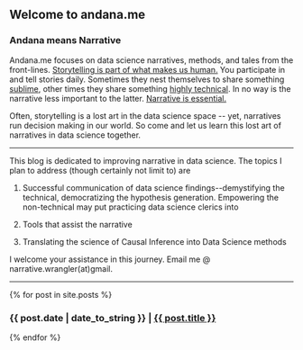 ## Welcome to andana.me

### Andana means Narrative


Andana.me focuses on data science narratives, methods, and tales from the front-lines.
  <a href="https://www.forbes.com/sites/stevedenning/2012/03/09/the-science-of-storytelling/#4f9a68502d8a">Storytelling is part of what makes us human.</a> You participate in and tell stories daily. Sometimes they nest themselves to share something <a href="https://en.wikipedia.org/wiki/Allegory_of_the_Cave">sublime</a>, other times they share something <a href="https://en.wikipedia.org/wiki/Markov_chain#Gambling">highly technical</a>. In no way is the narrative less important to the latter. <a href="https://www.forbes.com/sites/brentdykes/2016/03/31/data-storytelling-the-essential-data-science-skill-everyone-needs/#16820dbf52ad">Narrative is essential.</a> 


  Often, storytelling is a lost art in the data science space -- yet, narratives run decision making in our world. So come and let us learn this lost art of narratives in data science together.

----------

This blog is dedicated to improving narrative in data science. The topics I plan to address (though certainly not limit to) are

1. Successful communication of data science findings--demystifying the technical, democratizing the hypothesis generation. Empowering the non-technical may put practicing data science clerics into 

2. Tools that assist the narrative

3. Translating the science of Causal Inference into Data Science methods

I welcome your assistance in this journey. Email me @ narrative.wrangler(at)gmail.

-----

  {% for post in site.posts %}
  <article>
    <h3>
     <time datetime="{{ post.date | date: "%Y-%m-%d" }}">{{ post.date | date_to_string }}</time> |
      <a href="{{ post.url }}">
        {{ post.title }}
      </a>
    </h3>
  </article>
{% endfor %}
